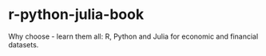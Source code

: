 # r-python-julia-book
Why choose - learn them all: R, Python and Julia for economic and financial datasets.
